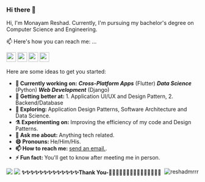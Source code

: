 <h3>Hi there 👋</h3>

<p>Hi, I'm Monayam Reshad. Currently, I'm pursuing my bachelor's degree on Computer Science and Engineering.</p>

<p>📫 Here's how you can reach me: ...</p>
<p>
  <a href="https://www.twitter.com/reshadmrrr"><img src="https://img.shields.io/badge/twitter-%231DA1F2.svg?&style=for-the-badge&logo=twitter&logoColor=white" height=25></a>
  <a href="https://www.linkedin.com/in/monayam-reshad-714297144/"><img src="https://img.shields.io/badge/linkedin-%230077B5.svg?&style=for-the-badge&logo=linkedin&logoColor=white" height=25></a>
  <a href="https://www.instagram.com/reshadmrrr"><img src="https://img.shields.io/badge/instagram-%23E4405F.svg?&style=for-the-badge&logo=instagram&logoColor=white" height=25></a>
<!--   <a href="https://medium.com/@rehsadmrrr"><img src="https://img.shields.io/badge/medium-%2312100E.svg?&style=for-the-badge&logo=medium&logoColor=white" height=25></a> -->
  <a href="https://www.facebook.com/reshadmrrr"><img src="https://img.shields.io/badge/facebook-%230A0A0A.svg?&style=for-the-badge&logo=dev-dot-to&logoColor=white" height=25></a>
</p>



Here are some ideas to get you started:
<ul>
  <li>
    <b>🔭 Currently working on:</b> <b><i>Cross-Platform Apps</b></i> (Flutter) <b><i>Data Science</i></b> (Python) <b><i>Web Development</i></b> (Django)
  </li>
  <li>
    <b>🌱 Getting better at:  </b> 1. Application UI/UX and Design Pattern, 2. Backend/Database
  </li>
  <li>
    <b>🤔 Exploring: </b> Application Design Patterns, Software Architecture and Data Science.
  </li>
  <li>
    <b>⚗️ Experimenting on: </b> Improving the efficiency of my code and Design Patterns.
  </li>
  <li>
    <b>💬 Ask me about: </b> Anything tech related.
  </li>
  <li>  
    <b>😄 Pronouns: </b> He/Him/His.
  </li>  
  <li>
    <b>📫 How to reach me: </b> <a href="mailto:reshadmrrr@gmail.com">send an email.</a>.
  </li>
  <li>
    <b>⚡ Fun fact:  </b> You'll get to know after meeting me in person.
  </li>  
</ul>


<img src="https://github-readme-stats.vercel.app/api?username=reshadmrrr&show_icons=true&include_all_commits=true">
<img src="https://github-readme-stats.vercel.app/api/top-langs/?username=reshadmrrr&layout=compact" />
<b>✨✨✨✨✨✨✨✨✨✨✨✨✨Thank You-🙏🏼✨✨✨✨✨✨✨✨✨✨✨✨✨</b>
<img align='right' src="https://komarev.com/ghpvc/?username=reshadmrrr" alt="reshadmrrr" />

